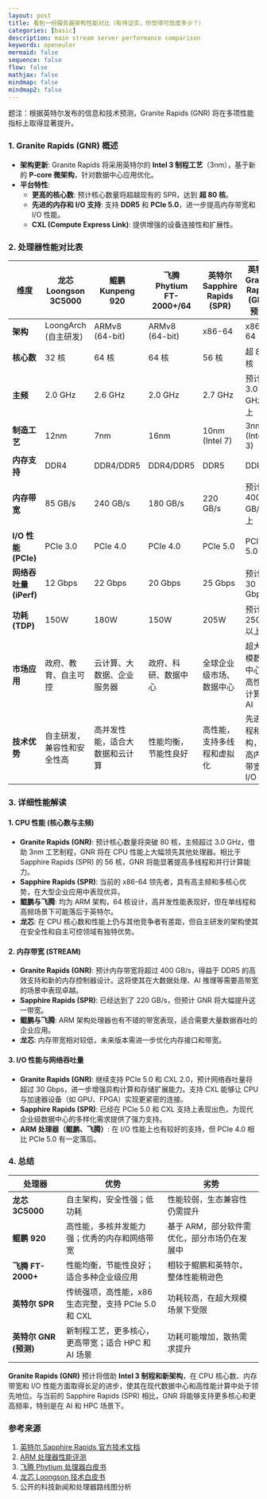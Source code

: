 ```yaml
---
layout: post
title: 看到一份服务器架构性能对比（有待证实，你觉得可信度多少？）
categories: [basic]
description: main stream server performance comparison
keywords: openeuler
mermaid: false
sequence: false
flow: false
mathjax: false
mindmap: false
mindmap2: false
---
```


题注：根据英特尔发布的信息和技术预测，Granite Rapids (GNR) 将在多项性能指标上取得显著提升。

### 1. **Granite Rapids (GNR) 概述**
- **架构更新**: Granite Rapids 将采用英特尔的 **Intel 3 制程工艺**（3nm），基于新的 **P-core 微架构**，针对数据中心应用优化。
- **平台特性**:
  - **更高的核心数**: 预计核心数量将超越现有的 SPR，达到 **超 80 核**。
  - **先进的内存和 I/O 支持**: 支持 **DDR5** 和 **PCIe 5.0**，进一步提高内存带宽和 I/O 性能。
  - **CXL (Compute Express Link)**: 提供增强的设备连接性和扩展性。

### 2. **处理器性能对比表**

| 维度                      | 龙芯 Loongson 3C5000            | 鲲鹏 Kunpeng 920               | 飞腾 Phytium FT-2000+/64       | 英特尔 Sapphire Rapids (SPR)  | 英特尔 Granite Rapids (GNR, 预测)  |
|---------------------------|-------------------------------|-------------------------------|-------------------------------|--------------------------------|------------------------------------|
| **架构**                  | LoongArch (自主研发)          | ARMv8 (64-bit)                | ARMv8 (64-bit)                | x86-64                         | x86-64                             |
| **核心数**                | 32 核                          | 64 核                          | 64 核                          | 56 核                          | 超 80 核                           |
| **主频**                  | 2.0 GHz                        | 2.6 GHz                        | 2.0 GHz                        | 2.7 GHz                        | 预计 3.0 GHz 以上                  |
| **制造工艺**              | 12nm                           | 7nm                            | 16nm                           | 10nm (Intel 7)                 | 3nm (Intel 3)                      |
| **内存支持**              | DDR4                           | DDR4/DDR5                     | DDR4/DDR5                     | DDR5                           | DDR5                               |
| **内存带宽**              | 85 GB/s                        | 240 GB/s                       | 180 GB/s                       | 220 GB/s                       | 预计 400 GB/s 以上                 |
| **I/O 性能 (PCIe)**       | PCIe 3.0                       | PCIe 4.0                       | PCIe 4.0                       | PCIe 5.0                       | PCIe 5.0                           |
| **网络吞吐量 (iPerf)**    | 12 Gbps                        | 22 Gbps                        | 20 Gbps                        | 25 Gbps                        | 预计超 30 Gbps                     |
| **功耗 (TDP)**            | 150W                           | 180W                           | 150W                           | 205W                           | 预计 250W 以上                     |
| **市场应用**              | 政府、教育、自主可控           | 云计算、大数据、企业服务器    | 政府、科研、数据中心          | 全球企业级市场、数据中心        | 超大规模数据中心、高性能计算、AI  |
| **技术优势**              | 自主研发，兼容性和安全性高      | 高并发性能，适合大数据和云计算 | 性能均衡，节能性良好           | 高性能，支持多线程和虚拟化       | 先进制程和架构，超高内存带宽和 I/O |

### 3. **详细性能解读**
#### **1. CPU 性能 (核心数与主频)**
- **Granite Rapids (GNR)**: 预计核心数量将突破 80 核，主频超过 3.0 GHz，借助 3nm 工艺制程，GNR 将在 CPU 性能上大幅领先其他处理器。相比于 Sapphire Rapids (SPR) 的 56 核，GNR 将能显著提高多线程和并行计算能力。
- **Sapphire Rapids (SPR)**: 当前的 x86-64 领先者，具有高主频和多核心优势，在大型企业应用中表现优异。
- **鲲鹏与飞腾**: 均为 ARM 架构，64 核设计，高并发性能表现好，但在单线程和高频场景下可能落后于英特尔。
- **龙芯**: 在 CPU 核心数和性能上仍与其他竞争者有差距，但自主研发的架构使其在安全性和自主可控领域有独特优势。

#### **2. 内存带宽 (STREAM)**
- **Granite Rapids (GNR)**: 预计内存带宽将超过 400 GB/s，得益于 DDR5 的高效支持和新的内存控制器设计。这将使其在大数据处理、AI 推理等需要高带宽的场景中表现卓越。
- **Sapphire Rapids (SPR)**: 已经达到了 220 GB/s，但预计 GNR 将大幅提升这一带宽。
- **鲲鹏与飞腾**: ARM 架构处理器也有不错的带宽表现，适合需要大量数据吞吐的企业应用。
- **龙芯**: 内存带宽相对较低，未来版本需进一步优化内存接口和带宽。

#### **3. I/O 性能与网络吞吐量**
- **Granite Rapids (GNR)**: 继续支持 PCIe 5.0 和 CXL 2.0，预计网络吞吐量将超过 30 Gbps，进一步增强异构计算和存储扩展能力。支持 CXL 能够让 CPU 与加速器设备（如 GPU、FPGA）实现更紧密的连接。
- **Sapphire Rapids (SPR)**: 已经在 PCIe 5.0 和 CXL 支持上表现出色，为现代企业级数据中心的多样化需求提供了强力支持。
- **ARM 处理器（鲲鹏、飞腾）**: 在 I/O 性能上也有较好的支持，但 PCIe 4.0 相比 PCIe 5.0 有一定落后。

### 4. **总结**
| 处理器             | 优势                                                 | 劣势                                           |
|--------------------|------------------------------------------------------|------------------------------------------------|
| **龙芯 3C5000**    | 自主架构，安全性强；低功耗                           | 性能较弱，生态兼容性仍需提升                   |
| **鲲鹏 920**       | 高性能，多核并发能力强；优秀的内存和网络带宽         | 基于 ARM，部分软件需优化，部分市场仍在发展中   |
| **飞腾 FT-2000+**  | 性能均衡，节能性良好；适合多种企业级应用             | 相较于鲲鹏和英特尔，整体性能稍逊色              |
| **英特尔 SPR**     | 传统强项，高性能，x86 生态完整，支持 PCIe 5.0 和 CXL | 功耗较高，在超大规模场景下受限                 |
| **英特尔 GNR (预测)** | 新制程工艺，更多核心，更高带宽；适合 HPC 和 AI 场景  | 功耗可能增加，散热需求提升                    |

**Granite Rapids (GNR)** 预计将借助 **Intel 3 制程和新架构**，在 CPU 核心数、内存带宽和 I/O 性能方面取得长足的进步，使其在现代数据中心和高性能计算中处于领先地位。与当前的 Sapphire Rapids (SPR) 相比，GNR 将能够支持更多核心和更高频率，特别是在 AI 和 HPC 场景下。

### **参考来源**
1. [英特尔 Sapphire Rapids 官方技术文档](https://www.intel.com/)
2. [ARM 处理器性能评测](https://www.anandtech.com/)
3. [飞腾 Phytium 处理器白皮书](https://www.phytium.com.cn/)
4. [龙芯 Loongson 技术白皮书](https://www.loongson.cn/)
5. 公开的科技新闻和处理器路线图分析